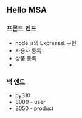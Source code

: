 ## Hello MSA

### 프론트 엔드
+ node.js의 Express로 구현
+ 사용자 등록
+ 상품 등록
+ 
### 백 엔드
+ py310
+ 8000 - user
+ 8050 - product